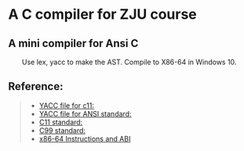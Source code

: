# A C compiler for ZJU course

## A mini compiler for Ansi C
&emsp;&emsp;Use lex, yacc to make the AST. Compile to X86-64 in Windows 10.
## Reference: 
>* [YACC file for c11:](http://www.quut.com/c/ANSI-C-grammar-y.html)
>* [YACC file for ANSI standard:](http://www.lysator.liu.se/c/ANSI-C-grammar-y.html)
>* [C11 standard:](http://www.open-std.org/jtc1/sc22/wg14/www/docs/n1570.pdf)
>* [C99 standard:](http://www.open-std.org/jtc1/sc22/wg14/www/docs/n1124.pdf)
>* [x86-64 Instructions and ABI](https://www.classes.cs.uchicago.edu/archive/2009/spring/22620-1/docs/handout-03.pdf)
